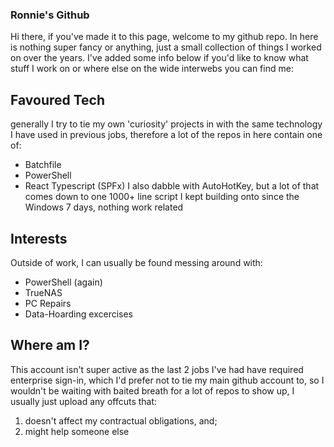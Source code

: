 ### Ronnie's Github

Hi there, if you've made it to this page, welcome to my github repo. In here is nothing super fancy or anything, just a small collection of things I worked on over the years. I've added some info below if you'd like to know what stuff I work on or where else on the wide interwebs you can find me:

## Favoured Tech
generally I try to tie my own 'curiosity' projects in with the same technology I have used in previous jobs, therefore a lot of the repos in here contain one of:
- Batchfile
- PowerShell
- React Typescript (SPFx)
I also dabble with AutoHotKey, but a lot of that comes down to one 1000+ line script I kept building onto since the Windows 7 days, nothing work related

## Interests
Outside of work, I can usually be found messing around with:
- PowerShell (again)
- TrueNAS
- PC Repairs
- Data-Hoarding excercises

## Where am I?
This account isn't super active as the last 2 jobs I've had have required enterprise sign-in, which I'd prefer not to tie my main github account to, so I wouldn't be waiting with baited breath for a lot of repos to show up, I usually just upload any offcuts that:
1. doesn't affect my contractual obligations, and;
2. might help someone else

<!--
**digi-ron/digi-ron** is a ✨ _special_ ✨ repository because its `README.md` (this file) appears on your GitHub profile.

Here are some ideas to get you started:

- 🔭 I’m currently working on ...
- 🌱 I’m currently learning ...
- 👯 I’m looking to collaborate on ...
- 🤔 I’m looking for help with ...
- 💬 Ask me about ...
- 📫 How to reach me: ...
- 😄 Pronouns: ...
- ⚡ Fun fact: ...
-->
